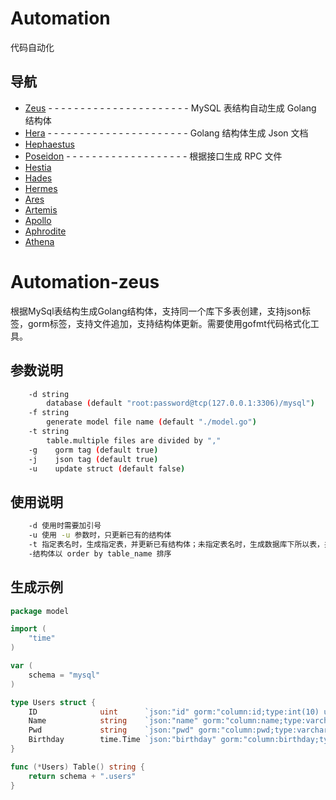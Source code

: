 # Automation

代码自动化

## 导航
* [Zeus](https://github.com/CharlesBases/Automation-Zeus) - - - - - - - - - - - - - - - - - - - - - - MySQL 表结构自动生成 Golang 结构体
* [Hera](https://github.com/CharlesBases/Automation-Hera) - - - - - - - - - - - - - - - - - - - - - - Golang 结构体生成 Json 文档
* [Hephaestus](https://github.com/CharlesBases/Automation-Hephaestus)
* [Poseidon](https://github.com/CharlesBases/Automation-Poseidon) - - - - - - - - - - - - - - - - - - - 根据接口生成 RPC 文件
* [Hestia](https://github.com/CharlesBases/Automation-Hestia)
* [Hades](https://github.com/CharlesBases/Automation-Hades)
* [Hermes](https://github.com/CharlesBases/Automation-Hermes)
* [Ares](https://github.com/CharlesBases/Automation-Ares)
* [Artemis](https://github.com/CharlesBases/Automation-Artemis)
* [Apollo](https://github.com/CharlesBases/Automation-Apollo)
* [Aphrodite](https://github.com/CharlesBases/Automation-Aphrodite)
* [Athena](https://github.com/CharlesBases/Automation-Athena)

# Automation-zeus
根据MySql表结构生成Golang结构体，支持同一个库下多表创建，支持json标签，gorm标签，支持文件追加，支持结构体更新。需要使用gofmt代码格式化工具。

## 参数说明
```sh
	-d string
	    database (default "root:password@tcp(127.0.0.1:3306)/mysql")
	-f string
	    generate model file name (default "./model.go")
	-t string
	    table.multiple files are divided by ","
	-g    gorm tag (default true)
	-j    json tag (default true)
	-u    update struct (default false)
```

## 使用说明
```sh
	-d 使用时需要加引号
	-u 使用 -u 参数时，只更新已有的结构体
	-t 指定表名时，生成指定表，并更新已有结构体；未指定表名时，生成数据库下所以表，并更新已有结构体
	-结构体以 order by table_name 排序
```

## 生成示例
```go
package model

import (
	"time"
)

var (
	schema = "mysql"
)

type Users struct {
	ID              uint      `json:"id" gorm:"column:id;type:int(10) unsigned;not null;primary_key;auto_increment"` // 用户编号
	Name            string    `json:"name" gorm:"column:name;type:varchar(40);not null"`                             // 用户名
	Pwd             string    `json:"pwd" gorm:"column:pwd;type:varchar(200);not null"`                              // 密码
	Birthday        time.Time `json:"birthday" gorm:"column:birthday;type:date;not null"`                            // 生日
}

func (*Users) Table() string {
	return schema + ".users"
}
```
